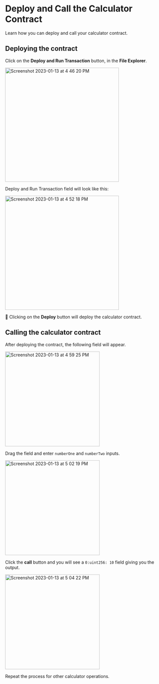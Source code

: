 # Deploy and Call the Calculator Contract
Learn how you can deploy and call your calculator contract.

## Deploying the contract
Click on the **Deploy and Run Transaction** button, in the **File Explorer**. 

<img width="367" alt="Screenshot 2023-01-13 at 4 46 20 PM" src="https://user-images.githubusercontent.com/40567828/212313824-6bfa0db4-f04f-475c-bde1-234a380492ca.png">

Deploy and Run Transaction field will look like this:

<img width="367" alt="Screenshot 2023-01-13 at 4 52 18 PM" src="https://user-images.githubusercontent.com/40567828/212314303-258e33db-498d-4d86-8f1b-f2937c46df09.png">

🎊 Clicking on the **Deploy** button will deploy the calculator contract.

## Calling the calculator contract 

After deploying the contract, the following field will appear. 

<img width="305" alt="Screenshot 2023-01-13 at 4 59 25 PM" src="https://user-images.githubusercontent.com/40567828/212315679-14f2c1eb-707d-4219-bcaa-c33bc5f82112.png">

Drag the field and enter `numberOne` and `numberTwo` inputs.

<img width="305" alt="Screenshot 2023-01-13 at 5 02 19 PM" src="https://user-images.githubusercontent.com/40567828/212316019-da43532a-835d-4e3c-841a-4f7924339fbd.png">

Click the **call** button and you will see a `0:uint256: 10` field giving you the output.

<img width="305" alt="Screenshot 2023-01-13 at 5 04 22 PM" src="https://user-images.githubusercontent.com/40567828/212316326-21452b3e-65ba-4f31-a7ac-6b9cae38c0ee.png">

Repeat the process for other calculator operations.
